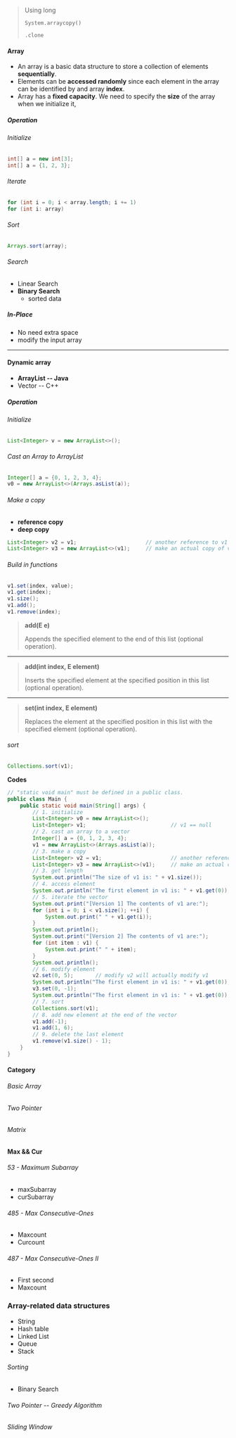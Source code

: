 > Using long
>
> `System.arraycopy()`
>
> `.clone`



#### Array

* An array is a basic data structure to store a collection of elements **sequentially**.
* Elements can be **accessed randomly** since each element in the array can be identified by and array **index**.
* Array has a **fixed capacity**. We need to specify the **size** of the array when we initialize it,

##### Operation

###### Initialize

```java
int[] a = new int[3];
int[] a = {1, 2, 3};
```

###### Iterate

```java
for (int i = 0; i < array.length; i += 1)
for (int i: array)
```

###### Sort

```java
Arrays.sort(array);
```

###### Search

* Linear Search
* **Binary Search**
  * sorted data



##### In-Place

* No need extra space
* modify the input array

---

#### Dynamic array

* **ArrayList -- Java**
* Vector -- C++

##### Operation

###### Initialize

```java
List<Integer> v = new ArrayList<>();
```

###### Cast an Array to ArrayList

```java
Integer[] a = {0, 1, 2, 3, 4};
v0 = new ArrayList<>(Arrays.asList(a));
```

###### Make a copy

* **reference copy**
* **deep copy**

```java
List<Integer> v2 = v1;                      // another reference to v1
List<Integer> v3 = new ArrayList<>(v1);     // make an actual copy of v1
```

###### Build in functions

```java
v1.set(index, value);
v1.get(index);
v1.size();
v1.add();
v1.remove(index);
```

> **add(E e)**
>
> Appends the specified element to the end of this list (optional operation).

------

> **add(int index, E element)**
>
> Inserts the specified element at the specified position in this list (optional operation).

------

> **set(int index, E element)** 
>
> Replaces the element at the specified position in this list with the specified element (optional operation).

###### sort

```java
Collections.sort(v1);
```

**Codes**

```java
// "static void main" must be defined in a public class.
public class Main {
    public static void main(String[] args) {
        // 1. initialize
        List<Integer> v0 = new ArrayList<>();
        List<Integer> v1;                           // v1 == null
        // 2. cast an array to a vector
        Integer[] a = {0, 1, 2, 3, 4};
        v1 = new ArrayList<>(Arrays.asList(a));
        // 3. make a copy
        List<Integer> v2 = v1;                      // another reference to v1
        List<Integer> v3 = new ArrayList<>(v1);     // make an actual copy of v1
        // 3. get length
        System.out.println("The size of v1 is: " + v1.size());
        // 4. access element
        System.out.println("The first element in v1 is: " + v1.get(0));
        // 5. iterate the vector
        System.out.print("[Version 1] The contents of v1 are:");
        for (int i = 0; i < v1.size(); ++i) {
            System.out.print(" " + v1.get(i));
        }
        System.out.println();
        System.out.print("[Version 2] The contents of v1 are:");
        for (int item : v1) {
            System.out.print(" " + item);
        }
        System.out.println();
        // 6. modify element
        v2.set(0, 5);       // modify v2 will actually modify v1
        System.out.println("The first element in v1 is: " + v1.get(0));
        v3.set(0, -1);
        System.out.println("The first element in v1 is: " + v1.get(0));
        // 7. sort
        Collections.sort(v1);
        // 8. add new element at the end of the vector
        v1.add(-1);
        v1.add(1, 6);
        // 9. delete the last element
        v1.remove(v1.size() - 1);
    }
}
```



#### Category

###### Basic Array

###### Two Pointer

###### Matrix



#### Max && Cur

###### 53 - Maximum Subarray

* maxSubarray
* curSubarray

###### 485 - Max Consecutive-Ones

* Maxcount
* Curcount

###### 487 - Max Consecutive-Ones II

* First second
* Maxcount





### Array-related data structures

* String
* Hash table
* Linked List
* Queue
* Stack

###### Sorting

* Binary Search

###### Two Pointer -- Greedy Algorithm

###### Sliding Window